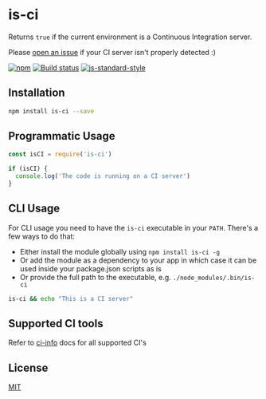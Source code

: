 # is-ci

Returns `true` if the current environment is a Continuous Integration server.

Please [open an issue](https://github.com/watson/is-ci/issues) if your CI server isn't properly detected :)

[![npm](https://img.shields.io/npm/v/is-ci.svg)](https://www.npmjs.com/package/is-ci)
[![Build status](https://travis-ci.org/watson/is-ci.svg?branch=master)](https://travis-ci.org/watson/is-ci)
[![js-standard-style](https://img.shields.io/badge/code%20style-standard-brightgreen.svg?style=flat)](https://github.com/feross/standard)

## Installation

```bash
npm install is-ci --save
```

## Programmatic Usage

```js
const isCI = require('is-ci')

if (isCI) {
  console.log('The code is running on a CI server')
}
```

## CLI Usage

For CLI usage you need to have the `is-ci` executable in your `PATH`. There's a few ways to do that:

- Either install the module globally using `npm install is-ci -g`
- Or add the module as a dependency to your app in which case it can be used inside your package.json scripts as is
- Or provide the full path to the executable, e.g.
  `./node_modules/.bin/is-ci`

```bash
is-ci && echo "This is a CI server"
```

## Supported CI tools

Refer to [ci-info](https://github.com/watson/ci-info#supported-ci-tools) docs for all supported CI's

## License

[MIT](LICENSE)
